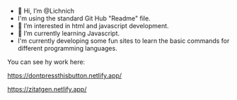 - 👋 Hi, I’m @Lichnich
- I'm using the standard Git Hub "Readme" file.
- 👀 I’m interested in html and javascript development.
- 🌱 I’m currently learning Javascript.
- I'm currently developing some fun sites to learn the basic commands for different programming languages.

You can see hy work here: 

https://dontpressthisbutton.netlify.app/

https://zitatgen.netlify.app/

